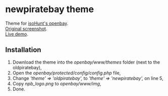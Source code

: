newpiratebay theme
============

Theme for [isoHunt's openbay](https://github.com/isohuntto/openbay).  
[Original screenshot](https://github.com/isohuntto/openbay/issues/91#issuecomment-68230094).  
[Live demo](http://opb.rudikovac.com/).  

Installation
---

1. Download the theme into the *openbay/www/themes* folder (next to the oldpiratebay),
2. Open the *openbay/protected/config/config.php* file,
3. Change *'theme' => 'oldpiratebay',* to *'theme' => 'newpiratebay',* on line 5,
4. Copy *npb_logo.png* to *openbay/www/img*,
5. Done.
